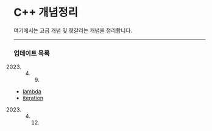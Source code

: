 # C++ 개념정리
여기에서는 고급 개념 및 헷갈리는 개념을 정리합니다.

---
### 업데이트 목록

2023. 04. 09. 
* [lambda](lambda.md)
* [iteration](iteration.md)

2023. 04. 12.